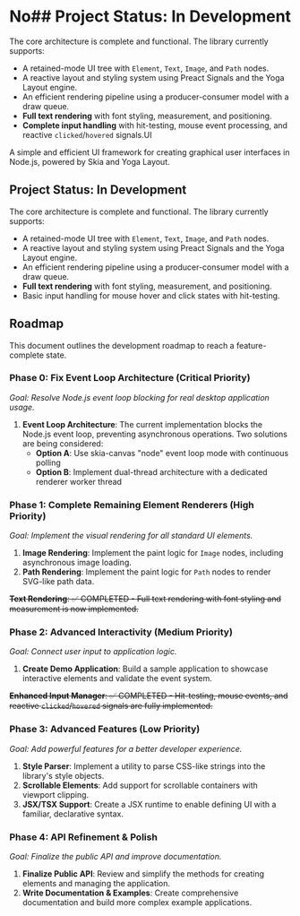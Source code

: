 # No## Project Status: In Development

The core architecture is complete and functional. The library currently supports:
- A retained-mode UI tree with `Element`, `Text`, `Image`, and `Path` nodes.
- A reactive layout and styling system using Preact Signals and the Yoga Layout engine.
- An efficient rendering pipeline using a producer-consumer model with a draw queue.
- **Full text rendering** with font styling, measurement, and positioning.
- **Complete input handling** with hit-testing, mouse event processing, and reactive `clicked`/`hovered` signals.UI

A simple and efficient UI framework for creating graphical user interfaces in Node.js, powered by Skia and Yoga Layout.

## Project Status: In Development

The core architecture is complete and functional. The library currently supports:
- A retained-mode UI tree with `Element`, `Text`, `Image`, and `Path` nodes.
- A reactive layout and styling system using Preact Signals and the Yoga Layout engine.
- An efficient rendering pipeline using a producer-consumer model with a draw queue.
- **Full text rendering** with font styling, measurement, and positioning.
- Basic input handling for mouse hover and click states with hit-testing.

## Roadmap

This document outlines the development roadmap to reach a feature-complete state.

### Phase 0: Fix Event Loop Architecture (Critical Priority)
*Goal: Resolve Node.js event loop blocking for real desktop application usage.*

1.  **Event Loop Architecture**: The current implementation blocks the Node.js event loop, preventing asynchronous operations. Two solutions are being considered:
    - **Option A**: Use skia-canvas "node" event loop mode with continuous polling
    - **Option B**: Implement dual-thread architecture with a dedicated renderer worker thread

### Phase 1: Complete Remaining Element Renderers (High Priority)
*Goal: Implement the visual rendering for all standard UI elements.*

1.  **Image Rendering**: Implement the paint logic for `Image` nodes, including asynchronous image loading.
2.  **Path Rendering**: Implement the paint logic for `Path` nodes to render SVG-like path data.

~~**Text Rendering**: ✅ COMPLETED - Full text rendering with font styling and measurement is now implemented.~~

### Phase 2: Advanced Interactivity (Medium Priority)
*Goal: Connect user input to application logic.*

1.  **Create Demo Application**: Build a sample application to showcase interactive elements and validate the event system.

~~**Enhanced Input Manager**: ✅ COMPLETED - Hit-testing, mouse events, and reactive `clicked`/`hovered` signals are fully implemented.~~

### Phase 3: Advanced Features (Low Priority)
*Goal: Add powerful features for a better developer experience.*

1.  **Style Parser**: Implement a utility to parse CSS-like strings into the library's style objects.
2.  **Scrollable Elements**: Add support for scrollable containers with viewport clipping.
3.  **JSX/TSX Support**: Create a JSX runtime to enable defining UI with a familiar, declarative syntax.

### Phase 4: API Refinement & Polish
*Goal: Finalize the public API and improve documentation.*

1.  **Finalize Public API**: Review and simplify the methods for creating elements and managing the application.
2.  **Write Documentation & Examples**: Create comprehensive documentation and build more complex example applications.
